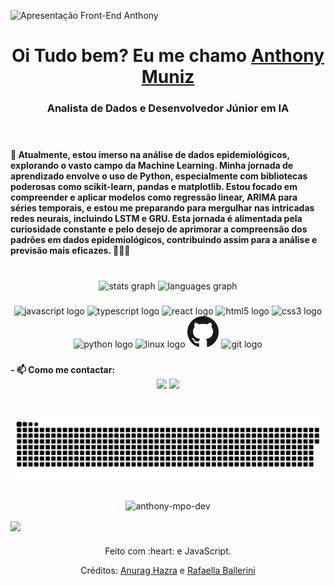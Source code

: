 ![Apresentação Front-End Anthony](https://github.com/Anthony-MPO-dev/Tools-and-things/blob/main/gif_Anthony_developer.gif)
  <h1 align="center">
    Oi Tudo bem? Eu me chamo 
    <a href="https://www.linkedin.com/in/anthony-muniz-a0b098219/">Anthony Muniz</a> 
  </h1>
  <h3 align="center">Analista de Dados e Desenvolvedor Júnior em IA</h3>

<br clear="both">

###

<b  align="left">
🌱 Atualmente, estou imerso na análise de dados epidemiológicos, explorando o vasto campo da Machine Learning. Minha jornada de aprendizado envolve o uso de Python, especialmente com bibliotecas poderosas como scikit-learn, pandas e matplotlib. Estou focado em compreender e aplicar modelos como regressão linear, ARIMA para séries temporais, e estou me preparando para mergulhar nas intricadas redes neurais, incluindo LSTM e GRU. Esta jornada é alimentada pela curiosidade constante e pelo desejo de aprimorar a compreensão dos padrões em dados epidemiológicos, contribuindo assim para a análise e previsão mais eficazes. 👨‍💻✨ 
</b>

###

<br clear="both">

<div align="center">
  <img src="https://github-readme-stats.vercel.app/api?hide_title=false&hide_rank=false&show_icons=true&include_all_commits=true&count_private=true&disable_animations=false&theme=dracula&locale=en&hide_border=false&username=Anthony-MPO-dev" height="150" alt="stats graph"  />
  <img src="https://github-readme-stats.vercel.app/api/top-langs?locale=en&hide_title=false&layout=compact&card_width=320&langs_count=5&theme=dracula&hide_border=false&username=Anthony-MPO-dev" height="150" alt="languages graph"  />
</div>

###

<div align="center">
  <img src="https://cdn.jsdelivr.net/gh/devicons/devicon/icons/javascript/javascript-original.svg" height="50" width="62" alt="javascript logo"  />
  <img src="https://cdn.jsdelivr.net/gh/devicons/devicon/icons/typescript/typescript-plain.svg" height="50" width="62" alt="typescript logo"  />
  <img src="https://cdn.jsdelivr.net/gh/devicons/devicon/icons/react/react-original.svg" height="50" width="62" alt="react logo"  />
  <img src="https://cdn.jsdelivr.net/gh/devicons/devicon/icons/html5/html5-original.svg" height="50" width="62" alt="html5 logo"  />
  <img src="https://cdn.jsdelivr.net/gh/devicons/devicon/icons/css3/css3-original.svg" height="50" width="62" alt="css3 logo"  />
  <img src="https://cdn.jsdelivr.net/gh/devicons/devicon/icons/python/python-original.svg" height="50" width="62" alt="python logo"  />
  <img src="https://cdn.jsdelivr.net/gh/devicons/devicon/icons/linux/linux-original.svg" height="50" width="62" alt="linux logo"  />
  <img src="/assets/GitHub.png" height="50" width="50" alt="github">
  <img src="https://cdn.jsdelivr.net/gh/devicons/devicon/icons/git/git-original.svg" height="50" width="62" alt="git logo"  />
</div>

###

<b align="left">
  - 📫 Como me contactar:
</b>

<div align="center">
  <a href="https://www.linkedin.com/in/anthony-mpo-dev/" target="_blank"><img src="https://img.shields.io/badge/-LinkedIn-%230077B5?style=for-the-badge&logo=linkedin&logoColor=white" target="_blank"></a> 
  <a href="mailto:anthonymuniz12@gmail.com"><img src="https://img.shields.io/badge/-Gmail-%23333?style=for-the-badge&logo=gmail&logoColor=white" target="_blank"></a>
</div>

###

<br clear="both">

<div align="center">

  <picture>
    <source media="(prefers-color-scheme: dark)" srcset="github-contribution-grid-snake-dark.svg" />
    <source media="(prefers-color-scheme: light)" srcset="github-contribution-grid-snake.svg" />
    <img alt="github-snake" src="github-contribution-grid-snake.svg" />
  </picture>
  
</div>

###

<div align="center">
  <p><img src="https://github-readme-streak-stats.herokuapp.com/?user=anthony-mpo-dev&" alt="anthony-mpo-dev" /></p>
</div>

<div align="left">
  <img align="center" height="230" src="https://i.pinimg.com/originals/95/84/eb/9584ebc40ddacb7a0f18c9c86259ae18.gif"  />
</div>

###

<div align="center">
  <p>Feito com :heart: e JavaScript.</p>
  <p>Créditos: <a href="https://github.com/anuraghazra/github-readme-stats">Anurag Hazra</a> e <a href="https://github.com/rafaballerini">Rafaella Ballerini</a></p>
</div>

###
